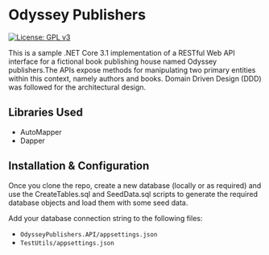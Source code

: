 # Odyssey Publishers
[![License: GPL v3](https://img.shields.io/badge/License-GPLv3-blue.svg)](https://www.gnu.org/licenses/gpl-3.0)

This is a sample .NET Core 3.1 implementation of a RESTful Web API interface for a fictional book publishing house named Odyssey publishers.The APIs expose methods for manipulating two primary entities within this context, namely authors and books. Domain Driven Design (DDD) was followed for the architectural design. 

## Libraries Used ##
* AutoMapper
* Dapper
## Installation & Configuration ##
Once you clone the repo, create a new database (locally or as required) and use the CreateTables.sql and SeedData.sql scripts to generate the required database objects and load them with some seed data. 

Add your database connection string to the following files:

* `OdysseyPublishers.API/appsettings.json` 
* `TestUtils/appsettings.json`
